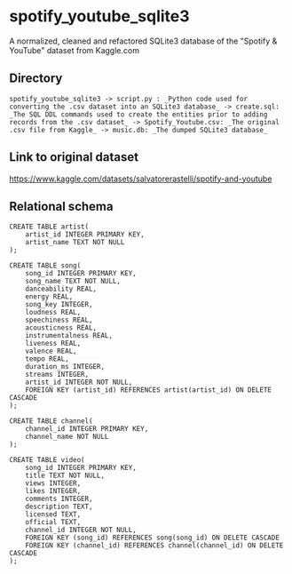 # spotify_youtube_sqlite3
A normalized, cleaned and refactored SQLite3 database of the "Spotify &amp; YouTube" dataset from Kaggle.com

## Directory ##
`
spotify_youtube_sqlite3
  -> script.py : _Python code used for converting the .csv dataset into an SQLite3 database_
  -> create.sql: _The SQL DDL commands used to create the entities prior to adding records from the .csv dataset_
  -> Spotify_Youtube.csv: _The original .csv file from Kaggle_
  -> music.db: _The dumped SQLite3 database_
 `
 
## Link to original dataset ##
<https://www.kaggle.com/datasets/salvatorerastelli/spotify-and-youtube>

## Relational schema ##

```
CREATE TABLE artist(
    artist_id INTEGER PRIMARY KEY,
    artist_name TEXT NOT NULL
);

CREATE TABLE song(
    song_id INTEGER PRIMARY KEY,
    song_name TEXT NOT NULL,
    danceability REAL,
    energy REAL,
    song_key INTEGER,
    loudness REAL,
    speechiness REAL,
    acousticness REAL,
    instrumentalness REAL,
    liveness REAL,
    valence REAL,
    tempo REAL,
    duration_ms INTEGER,
    streams INTEGER,
    artist_id INTEGER NOT NULL,
    FOREIGN KEY (artist_id) REFERENCES artist(artist_id) ON DELETE CASCADE
);

CREATE TABLE channel(
    channel_id INTEGER PRIMARY KEY,
    channel_name NOT NULL
);

CREATE TABLE video(
    song_id INTEGER PRIMARY KEY,
    title TEXT NOT NULL,
    views INTEGER,
    likes INTEGER,
    comments INTEGER,
    description TEXT,
    licensed TEXT,
    official TEXT,
    channel_id INTEGER NOT NULL,
    FOREIGN KEY (song_id) REFERENCES song(song_id) ON DELETE CASCADE
    FOREIGN KEY (channel_id) REFERENCES channel(channel_id) ON DELETE CASCADE
);
```
